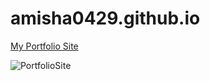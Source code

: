 # amisha0429.github.io
[My Portfolio Site](https://amisha0429.github.io/)

![PortfolioSite](https://user-images.githubusercontent.com/92326140/147739542-4afab8b2-6463-44c4-9f26-22bb9bc17a59.png)
